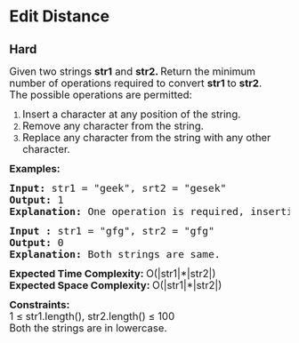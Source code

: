 # Edit Distance
## Hard
<div class="problems_problem_content__Xm_eO"><p><span style="font-size: 18px;">Given two strings <strong>str1</strong> and <strong>str2. </strong>Return the minimum number of operations required to convert <strong>str1 </strong>to <strong>str2</strong>.<br>The possible operations are permitted:</span></p>
<ol>
<li><span style="font-size: 18px;">Insert a character at any position of the string.</span></li>
<li><span style="font-size: 18px;">Remove any character from the string.</span></li>
<li><span style="font-size: 18px;">Replace any character from the string with any other character.</span></li>
</ol>
<p><span style="font-size: 18px;"><strong>Examples:<br></strong></span></p>
<pre><span style="font-size: 18px;"><strong>Input: </strong>str1 = "geek", srt2 = "gesek"
<strong>Output:</strong>&nbsp;1
<strong>Explanation: </strong>One operation is required, inserting 's' between two 'e'.</span></pre>
<pre><span style="font-size: 18px;"><strong>Input : </strong>str1 = "gfg", str2 = "gfg"
<strong>Output: </strong>0
<strong>Explanation: </strong>Both strings are same.</span>
</pre>
<p><span style="font-size: 18px;"><strong>Expected Time Complexity:&nbsp;</strong>O(|str1|*|str2|)<br><strong>Expected Space Complexity:&nbsp;</strong>O(|str1|*|str2|)<br></span></p>
<p><span style="font-size: 18px;"><strong>Constraints:</strong><br>1 ≤ str1.length(), str2.length() ≤ 100<br>Both&nbsp;the strings are in&nbsp;lowercase.</span></p></div>